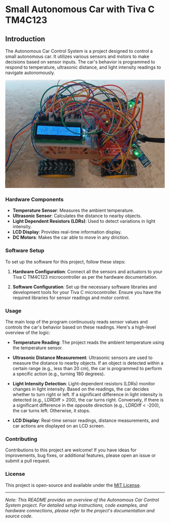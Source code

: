 # Small Autonomous Car with Tiva C TM4C123


## Introduction

The Autonomous Car Control System is a project designed to control a small autonomous car. It utilizes various sensors and motors to make decisions based on sensor inputs. The car's behavior is programmed to respond to temperature, ultrasonic distance, and light intensity readings to navigate autonomously.

<img src="https://github.com/hanyNaji/ARM_Projects_TivaC/blob/main/LiCar%20-%20Autonomous%20small%20car/Documentation/car1.jpeg" alt="Alt text" title="Tiva C preview">


### Hardware Components

- **Temperature Sensor**: Measures the ambient temperature.
- **Ultrasonic Sensor**: Calculates the distance to nearby objects.
- **Light Dependent Resistors (LDRs)**: Used to detect variations in light intensity.
- **LCD Display**: Provides real-time information display.
- **DC Motors**: Makes the car able to move in any diriction.

### Software Setup

To set up the software for this project, follow these steps:

1. **Hardware Configuration**: Connect all the sensors and actuators to your Tiva C TM4C123 microcontroller as per the hardware documentation.

2. **Software Configuration**: Set up the necessary software libraries and development tools for your Tiva C microcontroller. Ensure you have the required libraries for sensor readings and motor control.

### Usage

The main loop of the program continuously reads sensor values and controls the car's behavior based on these readings. Here's a high-level overview of the logic:

- **Temperature Reading**: The project reads the ambient temperature using the temperature sensor.

- **Ultrasonic Distance Measurement**: Ultrasonic sensors are used to measure the distance to nearby objects. If an object is detected within a certain range (e.g., less than 20 cm), the car is programmed to perform a specific action (e.g., turning 180 degrees).

- **Light Intensity Detection**: Light-dependent resistors (LDRs) monitor changes in light intensity. Based on the readings, the car decides whether to turn right or left. If a significant difference in light intensity is detected (e.g., LDRDiff > 200), the car turns right. Conversely, if there is a significant difference in the opposite direction (e.g., LDRDiff < -200), the car turns left. Otherwise, it stops.

- **LCD Display**: Real-time sensor readings, distance measurements, and car actions are displayed on an LCD screen.

### Contributing

Contributions to this project are welcome! If you have ideas for improvements, bug fixes, or additional features, please open an issue or submit a pull request.

### License

This project is open-source and available under the [MIT License](LICENSE).

---

*Note: This README provides an overview of the Autonomous Car Control System project. For detailed setup instructions, code examples, and hardware connections, please refer to the project's documentation and source code.*
